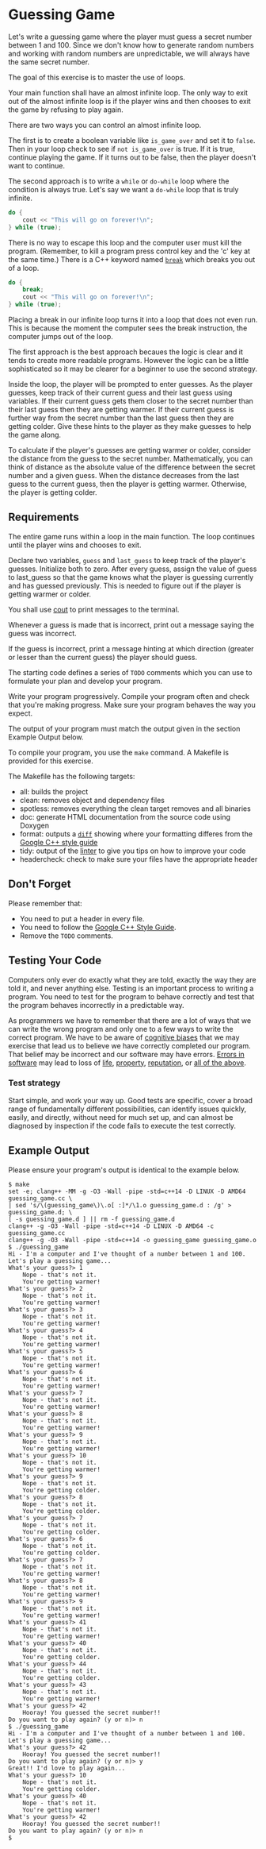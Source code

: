 # Guessing Game

Let's write a guessing game where the player must guess a secret number between 1 and 100. Since we don't know how to generate random numbers and working with random numbers are unpredictable, we will always have the same secret number.

The goal of this exercise is to master the use of loops.

Your main function shall have an almost infinite loop. The only way to exit out of the almost infinite loop is if the player wins and then chooses to exit the game by refusing to play again.

There are two ways you can control an almost infinite loop.

The first is to create a boolean variable like `is_game_over` and set it to `false`. Then in your loop check to see if `not is_game_over` is true. If it is true, continue playing the game. If it turns out to be false, then the player doesn't want to continue.

The second approach is to write a `while` or `do-while` loop where the condition is always true. Let's say we want a `do-while` loop that is truly infinite.
```c++
do {
	cout << "This will go on forever!\n";
} while (true);
```

There is no way to escape this loop and the computer user must kill the program. (Remember, to kill a program press control key and the 'c' key at the same time.) There is a C++ keyword named [`break`](https://en.cppreference.com/w/cpp/language/break) which breaks you out of a loop.

```c++
do {
	break;
	cout << "This will go on forever!\n";
} while (true);
```

Placing a break in our infinite loop turns it into a loop that does not even run. This is because the moment the computer sees the break instruction, the computer jumps out of the loop.

The first approach is the best approach becaues the logic is clear and it tends to create more readable programs. However the logic can be a little sophisticated so it may be clearer for a beginner to use the second strategy.

Inside the loop, the player will be prompted to enter guesses. As the player guesses, keep track of their current guess and their last guess using variables. If their current guess gets them closer to the secret number than their last guess then they are getting warmer. If their current guess is further way from the secret number than the last guess then they are getting colder. Give these hints to the player as they make guesses to help the game along.

To calculate if the player's guesses are getting warmer or colder, consider the distance from the guess to the secret number. Mathematically, you can think of distance as the absolute value of the difference between the secret number and a given guess. When the distance decreases from the last guess to the current guess, then the player is getting warmer. Otherwise, the player is getting colder.

## Requirements

The entire game runs within a loop in the main function. The loop continues until the player wins and chooses to exit.

Declare two variables, `guess` and `last_guess` to keep track of the player's guesses. Initialize both to zero. After every guess, assign the value of guess to last_guess so that the game knows what the player is guessing currently and has guessed previously. This is needed to figure out if the player is getting warmer or colder.

You shall use [cout](https://en.cppreference.com/w/cpp/io/cout) to print messages to the terminal.

Whenever a guess is made that is incorrect, print out a message saying the guess was incorrect.

If the guess is incorrect, print a message hinting at which direction (greater or lesser than the current guess) the player should guess.

The starting code defines a series of `TODO` comments which you can use to formulate your plan and develop your program.

Write your program progressively. Compile your program often and check that you're making progress. Make sure your program behaves the way you expect.

The output of your program must match the output given in the section Example Output below.

To compile your program, you use the `make` command. A Makefile is provided for this exercise.

The Makefile has the following targets:
  
* all: builds the project
* clean: removes object and dependency files
* spotless: removes everything the clean target removes and all binaries
* doc: generate HTML documentation from the source code using Doxygen
* format: outputs a [`diff`](https://en.wikipedia.org/wiki/Diff) showing where your formatting differes from the [Google C++ style guide](https://google.github.io/styleguide/cppguide.html)
* tidy: output of the [linter](https://en.wikipedia.org/wiki/Lint_(software)) to give you tips on how to improve your code
* headercheck: check to make sure your files have the appropriate header

## Don't Forget

Please remember that:

- You need to put a header in every file.
- You need to follow the [Google C++ Style Guide](https://google.github.io/styleguide/cppguide.html).
- Remove the `TODO` comments.

## Testing Your Code

Computers only ever do exactly what they are told, exactly the way they are told it, and never anything else. Testing is an important process to writing a program. You need to test for the program to behave correctly and test that the program behaves incorrectly in a predictable way.

As programmers we have to remember that there are a lot of ways that we can write the wrong program and only one to a few ways to write the correct program. We have to be aware of [cognitive biases](https://en.wikipedia.org/wiki/List_of_cognitive_biases) that we may exercise that lead us to believe we have correctly completed our program. That belief may be incorrect and our software may have errors. [Errors in software](https://www.wired.com/2005/11/historys-worst-software-bugs/) may lead to loss of [life](https://www.nytimes.com/2019/03/14/business/boeing-737-software-update.html), [property](https://en.wikipedia.org/wiki/Mariner_1), [reputation](https://en.wikipedia.org/wiki/Pentium_FDIV_bug), or [all of the above](https://en.wikipedia.org/wiki/2009%E2%80%9311_Toyota_vehicle_recalls).

### Test strategy

Start simple, and work your way up. Good tests are specific, cover a broad range of fundamentally different possibilities, can identify issues quickly, easily, and directly, without need for much set up, and can almost be diagnosed by inspection if the code fails to execute the test correctly.

## Example Output

Please ensure your program's output is identical to the example below.

```
$ make
set -e; clang++ -MM -g -O3 -Wall -pipe -std=c++14 -D LINUX -D AMD64 guessing_game.cc \
| sed 's/\(guessing_game\)\.o[ :]*/\1.o guessing_game.d : /g' > guessing_game.d; \
[ -s guessing_game.d ] || rm -f guessing_game.d
clang++ -g -O3 -Wall -pipe -std=c++14 -D LINUX -D AMD64 -c guessing_game.cc
clang++ -g -O3 -Wall -pipe -std=c++14 -o guessing_game guessing_game.o 
$ ./guessing_game 
Hi - I'm a computer and I've thought of a number between 1 and 100.
Let's play a guessing game...
What's your guess?> 1
	Nope - that's not it.
	You're getting warmer!
What's your guess?> 2
	Nope - that's not it.
	You're getting warmer!
What's your guess?> 3
	Nope - that's not it.
	You're getting warmer!
What's your guess?> 4
	Nope - that's not it.
	You're getting warmer!
What's your guess?> 5
	Nope - that's not it.
	You're getting warmer!
What's your guess?> 6
	Nope - that's not it.
	You're getting warmer!
What's your guess?> 7
	Nope - that's not it.
	You're getting warmer!
What's your guess?> 8
	Nope - that's not it.
	You're getting warmer!
What's your guess?> 9
	Nope - that's not it.
	You're getting warmer!
What's your guess?> 10
	Nope - that's not it.
	You're getting warmer!
What's your guess?> 9
	Nope - that's not it.
	You're getting colder.
What's your guess?> 8
	Nope - that's not it.
	You're getting colder.
What's your guess?> 7
	Nope - that's not it.
	You're getting colder.
What's your guess?> 6
	Nope - that's not it.
	You're getting colder.
What's your guess?> 7
	Nope - that's not it.
	You're getting warmer!
What's your guess?> 8
	Nope - that's not it.
	You're getting warmer!
What's your guess?> 9
	Nope - that's not it.
	You're getting warmer!
What's your guess?> 41
	Nope - that's not it.
	You're getting warmer!
What's your guess?> 40
	Nope - that's not it.
	You're getting colder.
What's your guess?> 44
	Nope - that's not it.
	You're getting colder.
What's your guess?> 43
	Nope - that's not it.
	You're getting warmer!
What's your guess?> 42
	Hooray! You guessed the secret number!!
Do you want to play again? (y or n)> n
$ ./guessing_game 
Hi - I'm a computer and I've thought of a number between 1 and 100.
Let's play a guessing game...
What's your guess?> 42
	Hooray! You guessed the secret number!!
Do you want to play again? (y or n)> y
Great!! I'd love to play again...
What's your guess?> 10
	Nope - that's not it.
	You're getting colder.
What's your guess?> 40
	Nope - that's not it.
	You're getting warmer!
What's your guess?> 42
	Hooray! You guessed the secret number!!
Do you want to play again? (y or n)> n
$
```

